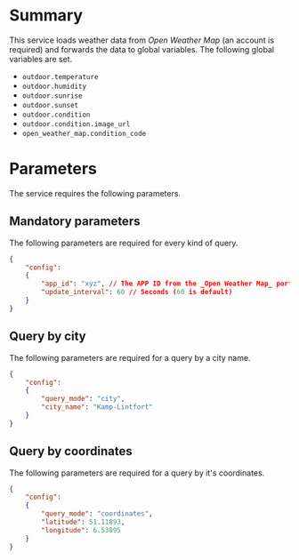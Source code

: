 # Summary

This service loads weather data from _Open Weather Map_ (an account is required) and forwards the data to global variables. The following global variables are set.

* `outdoor.temperature`
* `outdoor.humidity`
* `outdoor.sunrise`
* `outdoor.sunset`
* `outdoor.condition`
* `outdoor.condition.image_url`
* `open_weather_map.condition_code`

# Parameters

The service requires the following parameters.


## Mandatory parameters

The following parameters are required for every kind of query.

```json
{
    "config": 
    {
        "app_id": "xyz", // The APP ID from the _Open Weather Map_ portal (account required).
        "update_interval": 60 // Seconds (60 is default)
    }
}
```


## Query by city

The following parameters are required for a query by a city name.

```json
{
    "config":
    {
        "query_mode": "city",
        "city_name": "Kamp-Lintfort"
    }
}
```


## Query by coordinates

The following parameters are required for a query by it's coordinates.

```json
{
    "config":
    {
        "query_mode": "coordinates",
        "latitude": 51.11893,
        "longitude": 6.53095
    }
}
```